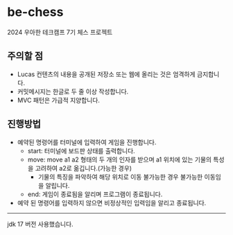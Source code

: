 # be-chess

2024 우아한 테크캠프 7기 체스 프로젝트

## 주의할 점

- Lucas 컨텐츠의 내용을 공개된 저장소 또는 웹에 올리는 것은 엄격하게 금지합니다.
- 커밋메시지는 한글로 두 줄 이상 작성합니다.
- MVC 패턴은 가급적 지양합니다.


## 진행방법
- 예약된 명령어를 터미널에 입력하여 게임을 진행합니다.
  - start: 터미널에 보드판 상태를 출력합니다.
  - move: move a1 a2 형태의 두 개의 인자를 받으며 a1 위치에 있는 기물의 특성을 고려하여 a2로 옮깁니다.(가능한 경우)
    - 기물의 특징을 파악하여 해당 위치로 이동 불가능한 경우 불가능한 이동임을 알립니다. 
  - end: 게임이 종료됨을 알리며 프로그램이 종료됩니다.
- 예약 된 명령어를 입력하지 않으면 비정상적인 입력임을 알리고 종료됩니다.
---
jdk 17 버전 사용했습니다.